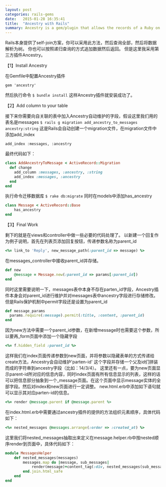 ```yaml
---
layout: post
categories: rails-gems
date:   2015-01-28 16:35:41
title:  "Ancestry with Rails"
summary: Ancestry is a gem/plugin that allows the records of a Ruby on Rails ActiveRecord model to be organised as a tree structure.
---
```

Rails本身提供了self-join方案，你可以采用此方法，然后查询全部，然后将数据解析为树。
你也可以按照递归查询的方式追加数据然后返回。
但是这里我采用第三方插件Ancestry。

【1】Install Ancestry

在Gemfile中配置Ancestry插件

    gem 'ancestry'

然后执行命令
		`$ bundle install`
这样Ancestry插件就安装成功了。

【2】Add column to your table

接下来你需要向自关联的表中加入Ancestry自动维护的字段，假设这里我们用的表名是messages
`$ rails g migration add_ancestry_to_messages ancestry:string`
这是Rails会自动创建一个migration文件，在migration文件中添加add_index

    add_index :messages, :ancestry
最终代码如下：

```ruby
class AddAncestryToMessage < ActiveRecord::Migration
  def change
    add_column :messages, :ancestry, :string
    add_index :messages, :ancestry
  end 
end
```
执行命令迁移数据库
`$ rake db:migrate`
同时在models中添加has_ancestry

```ruby
class Message < ActiveRecord::Base
	has_ancestry
end
```

【3】Final Work

剩下的就是在views和controller中做一些必要的代码处理了。
以新建一个回复作为例子说明，首先在列表页添加回复按钮，传递参数名称为parent_id

```ruby
<%= link_to 'Reply', new_message_path(:parent_id => message) %>
```
在messages_controller中接收parent_id并存储。

```ruby
def new
    @message = Message.new(:parent_id => params[:parent_id])
end
```

同时这里需要说明一下，messages表中本身不存在parten_id字段，Ancestry插件本身会对parent_id进行维护并对messages表中ancestry字段进行存储修改。但是Rails保护机制中permit字段还是设置为parent_id

```ruby
def message_params
  params.require(:message).permit(:title, :content, :parent_id)
end   
```
因为new方法中需要一个parent_id参数，在新增message时也需要这个参数，所以要再_form页面中添加一个隐藏字段

```ruby
<%= f.hidden_field :parent_id %>
```
这样我们在index页面传递参数到new页面，并将参数以隐藏表单的方式传递给create方法，Ancestry会自动维护'parten-id' 这个字段并存储一个父及id们拼装而成的字符串到ancestry字段（比如：14/3/4）。
这里还有一点，要为new页面显示parent-id所对应的信息内容，同时index页面有所有信息显示的列表，这样的话可以把信息部分抽象到一个_message页面。在这个页面中显示message实体的全部字段。然后对index和new页面进行一定调整。
new.html.erb中添加如下语句就可以显示其对应parten-id的信息。

```ruby
<%= render @message.parent if @message.parent %>
```
在index.html.erb中需要通过ancestry插件的提供的方法组织元素顺序，具体代码如下：

```ruby
<%= nested_messages @messages.arrange(:order => :created_at) %>
```
这里我们将nested_messages抽取出来定义在message.helper.rb中按nested顺序render到页面中，具体代码如下：

```ruby
module MessagesHelper
	def nested_messages(messages)
		messages.map do |message, sub_messages|
			render(message)+content_tag(:div, nested_messages(sub_messages), :style => "margin-left:30px;")
		end.join.html_safe
	end
end
```

